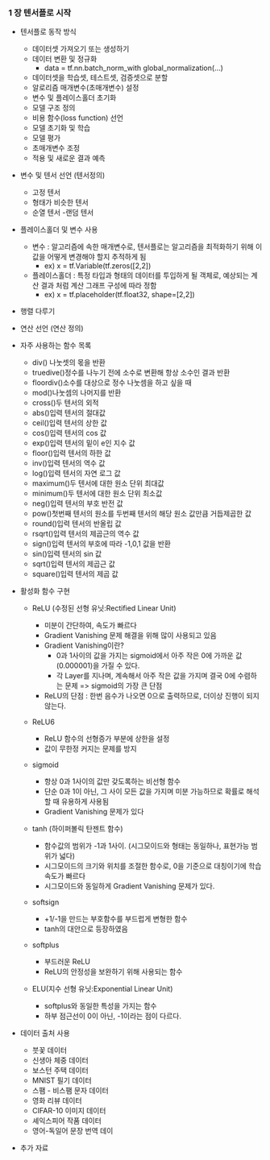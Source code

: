 ### 1 장 텐서플로 시작

- 텐서플로 동작 방식
  - 데이터셋 가져오기 또는 생성하기
  - 데이터 변환 및 정규화
    - data = tf.nn.batch_norm_with global_normalization(...)
  - 데이터셋을 학습셋, 테스트셋, 검증셋으로 분할
  - 알로리즘 매개변수(초매개변수) 설정
  - 변수 및 플레이스홀더 초기화
  - 모델 구조 정의
  - 비용 함수(loss function) 선언
  - 모델 초기화 및 학습
  - 모델 평가
  - 초매개변수 조정
  - 적용 및 새로운 결과 예측
- 변수 및 텐서 선언 (텐서정의)
  - 고정 텐서
  - 형태가 비슷한 텐서
  - 순열 텐서
  -랜덤 텐서
- 플레이스홀더 및 변수 사용
  - 변수 : 알고리즘에 속한 매개변수로, 텐서플로는 알고리즘을 최적화하기 위해 이 값을 어떻게 변경해야 할지 추적하게 됨
    - ex) x = tf.Variable(tf.zeros([2,2])
  - 플레이스홀더 : 특정 타입과 형태의 데이터를 투입하게 될 객체로, 예상되는 계산 결과 처럼 계산 그래프 구성에 따라 정함
    - ex) x = tf.placeholder(tf.float32, shape=[2,2])
- 행렬 다루기
- 연산 선언 (연산 정의)
- 자주 사용하는 함수 목록
  - div() 나눗셋의 몫을 반환 
  - truedive()정수를 나누기 전에 소수로 변환해 항상 소수인 결과 반환
  - floordiv()소수를 대상으로 정수 나눗셈을 하고 싶을 때
  - mod()나눗셈의 나머지를 반환
  - cross()두 텐서의 외적
  - abs()입력 텐서의 절대값
  - ceil()입력 텐서의 상한 값 
  - cos()입력 텐서의 cos 값 
  - exp()입력 텐서의 밑이 e인 지수 값 
  - floor()입력 텐서의 하한 값 
  - inv()입력 텐서의 역수 값 
  - log()입력 텐서의 자연 로그 값 
  - maximum()두 텐서에 대한 원소 단위 최대값 
  - minimum()두 텐서에 대한 원소 단위 최소값 
  - neg()입력 텐서의 부호 반전 값 
  - pow()첫번째 텐서의 원소를 두번째 텐서의 해당 원소 값만큼 거듭제곱한 값 
  - round()입력 텐서의 반올립 값 
  - rsqrt()입력 텐서의 제곱근의 역수 값 
  - sign()입력 텐서의 부호에 따라 -1,0,1 값을 반환
  - sin()입력 텐서의 sin 값 
  - sqrt()입력 텐서의 제곱근 값 
  - square()입력 텐서의 제곱 값 

- 활성화 함수 구현
  - ReLU (수정된 선형 유닛:Rectified Linear Unit) 
    - 미분이 간단하여, 속도가 빠르다
    - Gradient Vanishing 문제 해결을 위해 많이 사용되고 있음
    - Gradient Vanishing이란?
      - 0과 1사이의 값을 가지는 sigmoid에서 아주 작은 0에 가까운 값 (0.000001)을 가질 수 있다.
      - 각 Layer를 지나며, 계속해서 아주 작은 값을 가지며 결국 0에 수렴하는 문제 => sigmoid의 가장 큰 단점
    - ReLU의 단점 : 한번 음수가 나오면 0으로 출력하므로, 더이상 진행이 되지 않는다.  

  - ReLU6
    - ReLU 함수의 선형증가 부분에 상한을 설정
    - 값이 무한정 커지는 문제를 방지

  - sigmoid
    - 항상 0과 1사이의 값만 갖도록하는 비선형 함수
    - 단순 0과 1이 아닌, 그 사이 모든 값을 가지며 미분 가능하므로 확률로 해석할 때 유용하게 사용됨
    - Gradient Vanishing 문제가 있다   
    
  - tanh (하이퍼볼릭 탄젠트 함수)
    - 함수값의 범위가 -1과 1사이. (시그모이드와 형태는 동일하나, 표현가능 범위가 넓다)
    - 시그모이드의 크기와 위치를 조절한 함수로, 0을 기준으로 대칭이기에 학습 속도가 빠르다 
    - 시그모이드와 동일하게 Gradient Vanishing 문제가 있다.
    
  - softsign
    - +1/-1을 만드는 부호함수를 부드럽게 변형한 함수
    - tanh의 대안으로 등장하였음
  
  - softplus
    - 부드러운 ReLU
    - ReLU의 안정성을 보완하기 위해 사용되는 함수
   
  - ELU(지수 선형 유닛:Exponential Linear Unit) 
    - softplus와 동일한 특성을 가지는 함수
    - 하부 점근선이 0이 아닌, -1이라는 점이 다르다.
    
    
- 데이터 출처 사용
  - 붓꽃 데이터
  - 신생아 체중 데이터
  - 보스턴 주택 데이터
  - MNIST 필기 데이터
  - 스팸 - 비스팸 문자 데이터
  - 영화 리뷰 데이터
  - CIFAR-10 이미지 데이터
  - 셰익스피어 작품 데이터
  - 영어-독일어 문장 번역 데이
- 추가 자료
